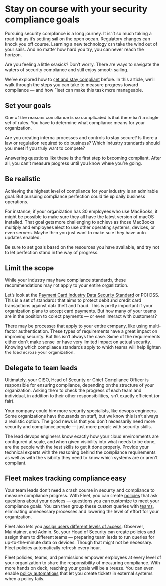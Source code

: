 # Stay on course with your security compliance goals

Pursuing security compliance is a long journey. It isn’t so much taking a road trip as it’s setting sail on the open ocean. Regulatory changes can knock you off course. Learning a new technology can take the wind out of your sails. And no matter how hard you try, you can never reach the horizon.

Are you feeling a little seasick? Don’t worry. There are ways to navigate the waters of security compliance and still enjoy smooth sailing.

We’ve explored how to [get and stay compliant](https://fleetdm.com/use-cases/get-and-stay-compliant-across-your-devices-with-fleet) before. In this article, we’ll walk through the steps you can take to measure progress toward compliance — and how Fleet can make this task more manageable.

## Set your goals

One of the reasons compliance is so complicated is that there isn’t a single set of rules. You have to determine what compliance means for your organization.

Are you creating internal processes and controls to stay secure? Is there a law or regulation required to do business? Which industry standards should you meet if you truly want to compete?

Answering questions like these is the first step to becoming compliant. After all, you can’t measure progress until you know where you’re going.

## Be realistic

Achieving the highest level of compliance for your industry is an admirable goal. But pursuing compliance perfection could tie up daily business operations.

For instance, if your organization has 30 employees who use MacBooks, it might be possible to make sure they all have the latest version of macOS installed. That goal gets more challenging to achieve as those MacBooks multiply and employees elect to use other operating systems, devices, or even servers. Maybe then you just want to make sure they have auto updates enabled.

Be sure to set goals based on the resources you have available, and try not to let perfection stand in the way of progress.

## Limit the scope

While your industry may have compliance standards, these recommendations may not apply to your entire organization.

Let’s look at the [Payment Card Industry Data Security Standard](https://www.pcisecuritystandards.org/) or PCI DSS. This is a set of standards that aims to protect debit and credit card transactions against data theft and fraud. This is pretty important if your organization plans to accept card payments. But how many of your teams are in the position to collect payments — or even interact with customers?

There may be processes that apply to your entire company, like using multi-factor authentication. These types of requirements have a great impact on improving security. But this isn’t always the case. Some of the requirements either don't make sense, or have very limited impact on actual security. Knowing which compliance standards apply to which teams will help lighten the load across your organization.

## Delegate to team leads

Ultimately, your CISO, Head of Security or Chief Compliance Officer is responsible for ensuring compliance, depending on the structure of your organization. Asking them to check the progress of each team and individual, in addition to their other responsibilities, isn’t exactly efficient (or fair).

Your company could hire more security specialists, like devops engineers. Some organizations have thousands on staff, but we know this isn’t always a realistic option. The good news is that you don’t necessarily need more security and compliance people — just more people with security skills.

The lead devops engineers know exactly how your cloud environments are configured at scale, and when given visibility into what needs to be done, are the people with the best skills to get it done properly. Provide your technical experts with the reasoning behind the compliance requirements as well as with the visibility they need to know which systems are or aren't compliant.

## Fleet makes tracking compliance easy

Your team leads don’t need a crash course in security and compliance to measure compliance progress. With Fleet, you can create [policies](https://fleetdm.com/securing/what-are-fleet-policies) that ask questions about your devices — questions you can customize to meet your compliance goals. You can then group these custom queries with [teams](https://fleetdm.com/docs/using-fleet/teams), eliminating unnecessary processes and lowering the level of effort for your organization.

Fleet also lets you [assign users different levels of access](https://fleetdm.com/docs/using-fleet/permissions): Observer, Maintainer, and Admin. So, your Head of Security can create policies and assign them to different teams — preparing team leads to run queries for up-to-the-minute data on devices. Though that might not be necessary. Fleet policies automatically refresh every hour.

Fleet policies, teams, and permissions empower employees at every level of your organization to share the responsibility of measuring compliance. With more hands on deck, reaching your goals will be a breeze. You can even enable [policy automations](https://fleetdm.com/docs/using-fleet/automations#policy-automations) that let you create tickets in external systems when a policy fails.


<meta name="category" value="product">
<meta name="authorFullName" value="Chris McGillicuddy">
<meta name="authorGitHubUsername" value="fleetdm">
<meta name="publishedOn" value="2022-06-14">
<meta name="articleTitle" value="Stay on course with your security compliance goals">
